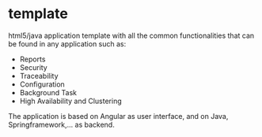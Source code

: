 # template

html5/java application template with all the common functionalities that can be found in any application such as:
- Reports
- Security
- Traceability
- Configuration
- Background Task
- High Availability and Clustering


The application is based on Angular as user interface, and on Java, Springframework,... as backend.
